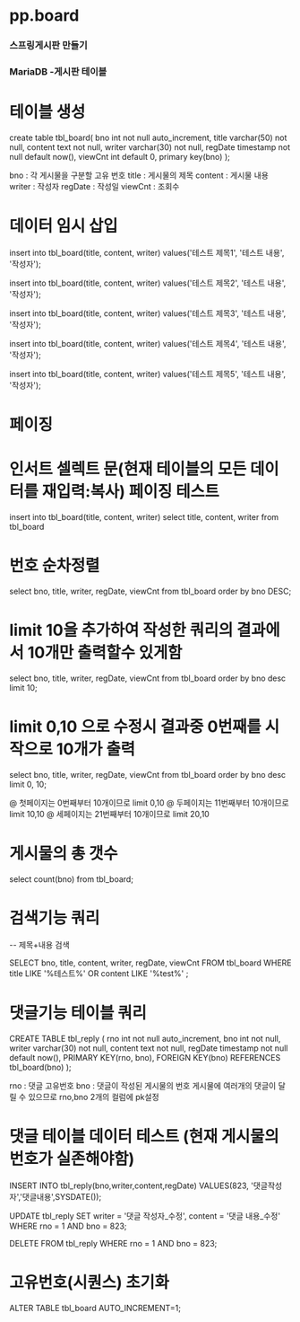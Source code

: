 # pp.board

### 스프링게시판 만들기
### MariaDB -게시판 테이블

# 테이블 생성
 create table tbl_board(
  bno int not null auto_increment,
  title varchar(50) not null,
  content text not null,
  writer varchar(30) not null,
  regDate timestamp not null default now(),
  viewCnt int default 0,
  primary key(bno)
);

bno : 각 게시물을 구분할 고유 번호
title : 게시물의 제목
content : 게시물 내용
writer : 작성자
regDate : 작성일
viewCnt : 조회수

# 데이터 임시 삽입
insert into tbl_board(title, content, writer)
  values('테스트 제목1', '테스트 내용', '작성자');

insert into tbl_board(title, content, writer)
  values('테스트 제목2', '테스트 내용', '작성자');

insert into tbl_board(title, content, writer)
  values('테스트 제목3', '테스트 내용', '작성자');

insert into tbl_board(title, content, writer)
  values('테스트 제목4', '테스트 내용', '작성자');

insert into tbl_board(title, content, writer)
  values('테스트 제목5', '테스트 내용', '작성자');

# 페이징

# 인서트 셀렉트 문(현재 테이블의 모든 데이터를 재입력:복사) 페이징 테스트 

insert into tbl_board(title, content, writer)
  select title, content, writer from tbl_board
  
# 번호 순차정렬

select 
 bno, title, writer, regDate, viewCnt
from tbl_board
order by bno DESC;

# limit 10을 추가하여 작성한 쿼리의 결과에서 10개만 출력할수 있게함

select 
  bno, title, writer, regDate, viewCnt
from tbl_board
order by bno desc
limit 10;
 
# limit 0,10 으로 수정시 결과중 0번째를 시작으로 10개가 출력 

select 
  bno, title, writer, regDate, viewCnt
from tbl_board
order by bno desc
limit 0, 10;

@ 첫페이지는 0번째부터 10개이므로 limit 0,10
@ 두페이지는 11번째부터 10개이므로 limit 10,10
@ 세페이지는 21번째부터 10개이므로 limit 20,10

# 게시물의 총 갯수

select count(bno) from tbl_board;

# 검색기능 쿼리 
-- 제목+내용 검색

 SELECT 
 bno, title, content, writer, regDate, viewCnt
 FROM tbl_board
 WHERE title LIKE '%테스트%'
 OR content LIKE '%test%' ;

# 댓글기능 테이블 쿼리
CREATE TABLE tbl_reply (
    rno         int             not null auto_increment,
    bno         int             not null,
    writer     varchar(30) not null,
    content     text             not null,
    regDate     timestamp     not null default now(),
    PRIMARY KEY(rno, bno),
    FOREIGN KEY(bno) REFERENCES tbl_board(bno)
);

rno : 댓글 고유번호
bno : 댓글이 작성된 게시물의 번호
 게시물에 여러개의 댓글이 달릴 수 있으므로 rno,bno 2개의 컬럼에 pk설정
 
 # 댓글 테이블 데이터 테스트 (현재 게시물의 번호가 실존해야함)
INSERT INTO tbl_reply(bno,writer,content,regDate)
VALUES(823, '댓글작성자','댓글내용',SYSDATE());

UPDATE tbl_reply SET
 writer = '댓글 작성자_수정',
 content = '댓글 내용_수정'
 WHERE rno = 1 
  AND bno = 823;
  
DELETE FROM tbl_reply 
WHERE rno = 1
 AND bno = 823;

# 고유번호(시퀀스) 초기화 
ALTER TABLE tbl_board AUTO_INCREMENT=1;
